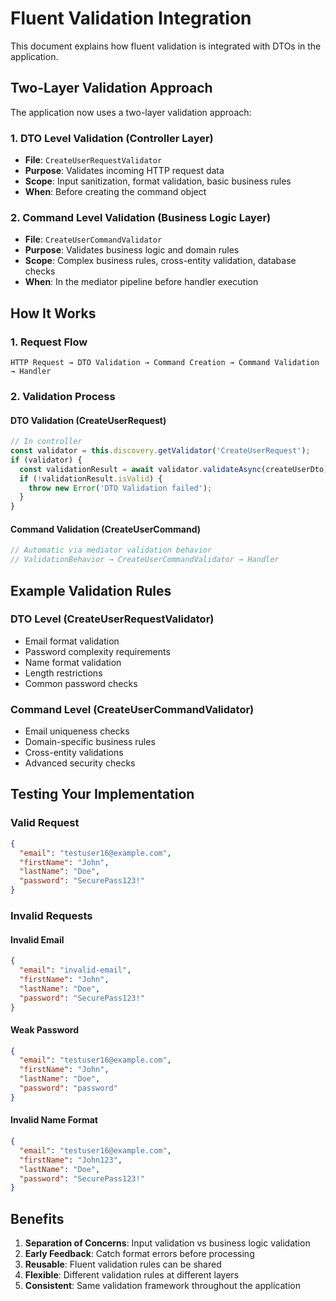 # Fluent Validation Integration

This document explains how fluent validation is integrated with DTOs in the application.

## Two-Layer Validation Approach

The application now uses a two-layer validation approach:

### 1. DTO Level Validation (Controller Layer)

- **File**: `CreateUserRequestValidator`
- **Purpose**: Validates incoming HTTP request data
- **Scope**: Input sanitization, format validation, basic business rules
- **When**: Before creating the command object

### 2. Command Level Validation (Business Logic Layer)

- **File**: `CreateUserCommandValidator`
- **Purpose**: Validates business logic and domain rules
- **Scope**: Complex business rules, cross-entity validation, database checks
- **When**: In the mediator pipeline before handler execution

## How It Works

### 1. Request Flow

```
HTTP Request → DTO Validation → Command Creation → Command Validation → Handler
```

### 2. Validation Process

#### DTO Validation (CreateUserRequest)

```typescript
// In controller
const validator = this.discovery.getValidator('CreateUserRequest');
if (validator) {
  const validationResult = await validator.validateAsync(createUserDto);
  if (!validationResult.isValid) {
    throw new Error('DTO Validation failed');
  }
}
```

#### Command Validation (CreateUserCommand)

```typescript
// Automatic via mediator validation behavior
// ValidationBehavior → CreateUserCommandValidator → Handler
```

## Example Validation Rules

### DTO Level (CreateUserRequestValidator)

- Email format validation
- Password complexity requirements
- Name format validation
- Length restrictions
- Common password checks

### Command Level (CreateUserCommandValidator)

- Email uniqueness checks
- Domain-specific business rules
- Cross-entity validations
- Advanced security checks

## Testing Your Implementation

### Valid Request

```json
{
  "email": "testuser16@example.com",
  "firstName": "John",
  "lastName": "Doe",
  "password": "SecurePass123!"
}
```

### Invalid Requests

#### Invalid Email

```json
{
  "email": "invalid-email",
  "firstName": "John",
  "lastName": "Doe",
  "password": "SecurePass123!"
}
```

#### Weak Password

```json
{
  "email": "testuser16@example.com",
  "firstName": "John",
  "lastName": "Doe",
  "password": "password"
}
```

#### Invalid Name Format

```json
{
  "email": "testuser16@example.com",
  "firstName": "John123",
  "lastName": "Doe",
  "password": "SecurePass123!"
}
```

## Benefits

1. **Separation of Concerns**: Input validation vs business logic validation
2. **Early Feedback**: Catch format errors before processing
3. **Reusable**: Fluent validation rules can be shared
4. **Flexible**: Different validation rules at different layers
5. **Consistent**: Same validation framework throughout the application

